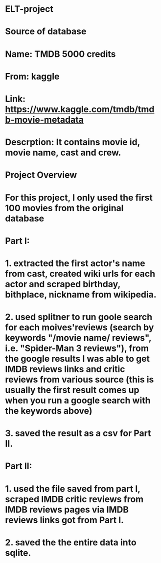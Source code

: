 # ELT-project

# Source of database

# Name: TMDB 5000 credits 
# From: kaggle
# Link: https://www.kaggle.com/tmdb/tmdb-movie-metadata
# Descrption: It contains movie id, movie name, cast and crew.

# Project Overview

# For this project, I only used the first 100 movies from the original database

# Part I:
# 1. extracted the first actor's name from cast, created wiki urls for each actor and scraped birthday, bithplace, nickname from wikipedia.
# 2. used splitner to run goole search for each moives'reviews (search by keywords "/movie name/ reviews", i.e. "Spider-Man 3 reviews"), from the google results I was able to get IMDB reviews links and critic reviews from various source (this is usually the first result comes up when you run a google search with the keywords above)
# 3. saved the result as a csv for Part II.

# Part II:
# 1. used the file saved from part I, scraped IMDB critic reviews from IMDB reviews pages via IMDB reviews links got from Part I.
# 2. saved the the entire data into sqlite.





